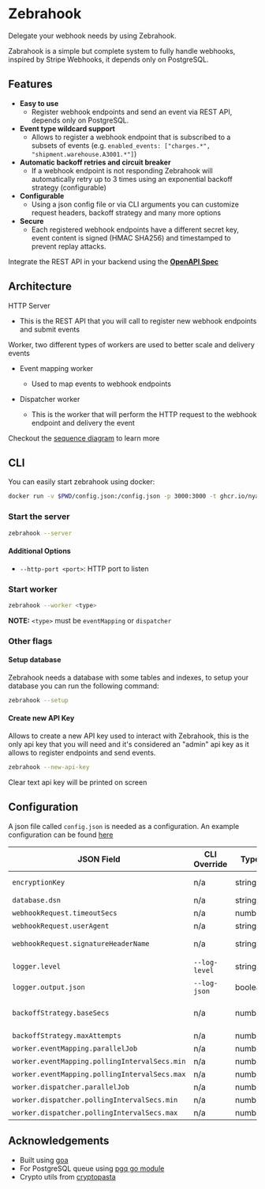 
# Zebrahook

Delegate your webhook needs by using Zebrahook.

Zabrahook is a simple but complete system to fully handle webhooks, inspired by Stripe Webhooks, it depends only on PostgreSQL.


## Features
- **Easy to use**
  - Register webhook endpoints and send an event via REST API, depends only on PostgreSQL.
- **Event type wildcard support**
  - Allows to register a webhook endpoint that is subscribed to a subsets of events (e.g. `enabled_events: ["charges.*", "shipment.warehouse.A3001.*"]`)
- **Automatic backoff retries and circuit breaker**
  - If a webhook endpoint is not responding Zebrahook will automatically retry up to 3 times using an exponential backoff strategy (configurable)
- **Configurable**
  - Using a json config file or via CLI arguments you can customize request headers, backoff strategy and many more options
- **Secure**
  - Each registered webhook endpoints have a different secret key, event content is signed (HMAC SHA256) and timestamped to prevent replay attacks.

Integrate the REST API in your backend using the [**OpenAPI Spec**](https://generator3.swagger.io/index.html?url=https://raw.githubusercontent.com/nya1/zebrahook/main/gen/http/openapi3.yaml)


## Architecture

HTTP Server
  - This is the REST API that you will call to register new webhook endpoints and submit events


Worker, two different types of workers are used to better scale and delivery events
  - Event mapping worker
    - Used to map events to webhook endpoints

  - Dispatcher worker
    - This is the worker that will perform the HTTP request to the webhook endpoint and delivery the event

Checkout the [sequence diagram](./docs/architecture.md) to learn more

## CLI

You can easily start zebrahook using docker:

```bash
docker run -v $PWD/config.json:/config.json -p 3000:3000 -t ghcr.io/nya1/zebrahook --server
```

### Start the server

```bash
zebrahook --server
```

#### Additional Options

- `--http-port <port>`: HTTP port to listen

### Start worker

```bash
zebrahook --worker <type>
```

**NOTE:** `<type>` must be `eventMapping` or `dispatcher`


### Other flags

#### Setup database

Zebrahook needs a database with some tables and indexes, to setup your database you can run the following command:

```bash
zebrahook --setup
```

#### Create new API Key

Allows to create a new API key used to interact with Zebrahook, this is the only api key that you will need and it's considered an "admin" api key as it allows to register endpoints and send events.

```bash
zebrahook --new-api-key
```

Clear text api key will be printed on screen


## Configuration

A json file called `config.json` is needed as a configuration. An example configuration can be found [here](./config.example.json)


| JSON Field                                  | CLI Override  | Type    | Required | Default | Description                                                         |
|---------------------------------------------|---------------|---------|----------|---------|---------------------------------------------------------------------|
| `encryptionKey`                             | n/a           | string  | yes      |         | used internally to encrypt webhook secrets into the database    |
| `database.dsn`                              | n/a           | string  | yes      |         | full connection url to PostgreSQL                                   |
| `webhookRequest.timeoutSecs` | n/a           | number  | no       | 30       | maximum HTTP timeout in seconds         |
| `webhookRequest.userAgent` | n/a           | string  | no       | Zebrahook       | User-Agent header value     |
| `webhookRequest.signatureHeaderName` | n/a           | string  | no       | Zebrahook-Signature       | Name of the header that will contain the signature     |
| `logger.level`                              | `--log-level` | string  | no       | info    | log level, available values: debug, info, warn, error, fatal, panic |
| `logger.output.json`                        | `--log-json`  | boolean | no       | false   | if true output log as a json                                        |
| `backoffStrategy.baseSecs` | n/a           | number  | no       | 60       | the minimum seconds used in calculation of the exponential backoff (formula used: `baseSecs**nextAttemptCounter+random(0.0,1.0)`)                                 |
| `backoffStrategy.maxAttempts` | n/a           | number  | no       | 3       | maximum number of event delivery attempts                                 |
| `worker.eventMapping.parallelJob`           | n/a           | number  | no       | 1       | how many queue polling jobs to run in parallel                      |
| `worker.eventMapping.pollingIntervalSecs.min` | n/a           | number  | no       | 0.5     | minimum polling interval in seconds                                 |
| `worker.eventMapping.pollingIntervalSecs.max` | n/a           | number  | no       | 2       | maximum polling interval in seconds                                 |
| `worker.dispatcher.parallelJob`             | n/a           | number  | no       | 2       | how many queue polling jobs to run in parallel                      |
| `worker.dispatcher.pollingIntervalSecs.min` | n/a           | number  | no       | 0.5     | minimum polling interval in seconds                                 |
| `worker.dispatcher.pollingIntervalSecs.max` | n/a           | number  | no       | 2       | maximum polling interval in seconds                                 |


## Acknowledgements

- Built using [goa](https://github.com/goadesign/goa)
- For PostgreSQL queue using [pgq go module](https://github.com/btubbs/pgq)
- Crypto utils from [cryptopasta](https://github.com/gtank/cryptopasta)
